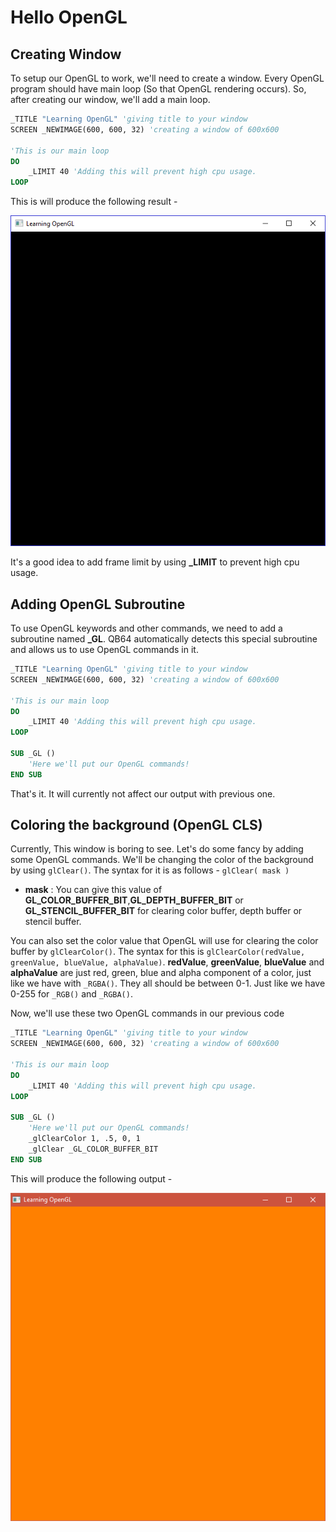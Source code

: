 # Hello OpenGL
## Creating Window
To setup our OpenGL to work, we'll need to create a window. Every OpenGL program should have main loop (So that OpenGL rendering occurs). So, after creating
our window, we'll add a main loop.
```vb
_TITLE "Learning OpenGL" 'giving title to your window
SCREEN _NEWIMAGE(600, 600, 32) 'creating a window of 600x600

'This is our main loop
DO
    _LIMIT 40 'Adding this will prevent high cpu usage.
LOOP
```
This is will produce the following result - 

![OpenGL First Window Created](https://raw.githubusercontent.com/AshishKingdom/OpenGL-Tutorials/gh-pages/images/hello-opengl/first_window.png)

<div class="hint-box">
It's a good idea to add frame limit by using <b>_LIMIT</b> to prevent high cpu usage.
</div>

## Adding OpenGL Subroutine
To use OpenGL keywords and other commands, we need to add a subroutine named **\_GL**. QB64 automatically detects this special subroutine and allows us to use OpenGL commands in it.
```vb
_TITLE "Learning OpenGL" 'giving title to your window
SCREEN _NEWIMAGE(600, 600, 32) 'creating a window of 600x600

'This is our main loop
DO
    _LIMIT 40 'Adding this will prevent high cpu usage.
LOOP

SUB _GL ()
    'Here we'll put our OpenGL commands!
END SUB
```
That's it. It will currently not affect our output with previous one.

## Coloring the background (OpenGL CLS)
Currently, This window is boring to see. Let's do some fancy by adding some OpenGL commands.
We'll be changing the color of the background by using `glClear()`. The syntax for it is as follows -
`glClear( mask )`
- **mask** : You can give this value of **GL_COLOR_BUFFER_BIT**,**GL_DEPTH_BUFFER_BIT** or **GL_STENCIL_BUFFER_BIT** for clearing color buffer, depth buffer or stencil buffer.

You can also set the color value that OpenGL will use for clearing the color buffer by `glClearColor()`. The syntax for this is `glClearColor(redValue, greenValue, blueValue, alphaValue)`.
**redValue**, **greenValue**, **blueValue** and **alphaValue** are just red, green, blue and alpha component of a color, just like we have with `_RGBA()`. They all should be between 0-1. Just like we have 0-255 for `_RGB()` and `_RGBA()`.

Now, we'll use these two OpenGL commands in our previous code
```vb
_TITLE "Learning OpenGL" 'giving title to your window
SCREEN _NEWIMAGE(600, 600, 32) 'creating a window of 600x600

'This is our main loop
DO
    _LIMIT 40 'Adding this will prevent high cpu usage.
LOOP

SUB _GL ()
    'Here we'll put our OpenGL commands!
    _glClearColor 1, .5, 0, 1
    _glClear _GL_COLOR_BUFFER_BIT
END SUB
```
This will produce the following output -

![Yellow colored window with glClear()](https://raw.githubusercontent.com/AshishKingdom/OpenGL-Tutorials/gh-pages/images/hello-opengl/window_after_glClear.png)

